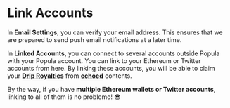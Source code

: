 # Link Accounts

In **Email Settings**, you can verify your email address. This ensures that we are prepared to send push email notifications at a later time.

In **Linked Accounts**, you can connect to several accounts outside Popula with your Popula account. You can link to your Ethereum or Twitter accounts from here. By linking these accounts, you will be able to claim your [**Drip Royalties**](../drips-and-drip-royalties/drip-royalties.md) from [**echoed**](../interactions-and-engagements/echo.md) contents.

By the way, if you have **multiple Ethereum wallets or Twitter accounts**, linking to all of them is no problemo! 😎

